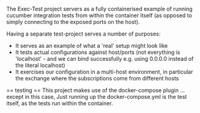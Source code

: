 The Exec-Test project servers as a fully containerised example of
running cucumber integration tests from within the container itself
(as opposed to simply connecting to the exposed ports on the host).

Having a separate test-project serves a number of purposes:

 * It serves as an example of what a 'real' setup might look like
 * It tests actual configurations against host/ports 
   (not everything is 'localhost' - and we can bind successfully e.g.
   using 0.0.0.0 instead of the literal localhost)
 * It exercises our configuration in a multi-host environment, in particular
   the exchange where the subscriptions come from different hosts

== testing ==
This project makes use of the docker-compose plugin ... except in this case,
Just running up the docker-compose.yml is the test itself, as the tests run
within the container.